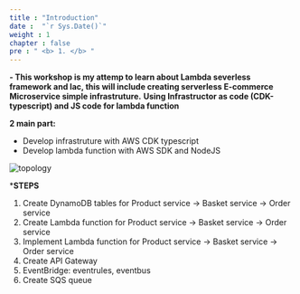 ```yaml
---
title : "Introduction"
date :  "`r Sys.Date()`" 
weight : 1 
chapter : false
pre : " <b> 1. </b> "
---
```

**- This workshop is my attemp to learn about Lambda severless framework and Iac, this will include creating serverless E-commerce Microservice simple infrastruture.**
**Using Infrastructor as code (CDK-typescript) and JS code for lambda function**

**2 main part:**
- Develop infrastruture with AWS CDK typescript
- Develop lambda function with AWS SDK and NodeJS

![topology](/FCJ2024-Mission2/images/1.intro/topology.JPG)

***STEPS**
1) Create DynamoDB tables for Product service -> Basket service -> Order service
2) Create Lambda function for Product service -> Basket service -> Order service
3) Implement Lambda function for Product service -> Basket service -> Order service
4) Create API Gateway
5) EventBridge: eventrules, eventbus
6) Create SQS queue